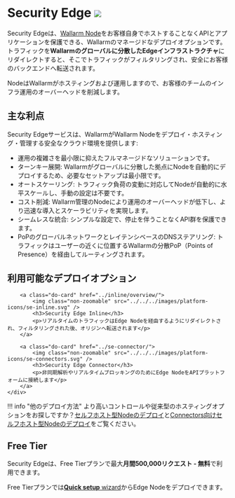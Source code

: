 # Security Edge <a href="../../../about-wallarm/subscription-plans/#security-edge-paid-plan"><img src="../../../images/security-edge-tag.svg" style="border: none;"></a>

Security Edgeは、[Wallarm Node](../../about-wallarm/overview.md#filtering-node)をお客様自身でホストすることなくAPIとアプリケーションを保護できる、Wallarmのマネージドなデプロイオプションです。トラフィックを**Wallarmのグローバルに分散したEdgeインフラストラクチャ**にリダイレクトすると、そこでトラフィックがフィルタリングされ、安全にお客様のバックエンドへ転送されます。

NodeはWallarmがホスティングおよび運用しますので、お客様のチームのインフラ運用のオーバーヘッドを削減します。

## 主な利点

Security Edgeサービスは、WallarmがWallarm Nodeをデプロイ・ホスティング・管理する安全なクラウド環境を提供します:

* 運用の複雑さを最小限に抑えたフルマネージドなソリューションです。
* ターンキー展開: Wallarmがグローバルに分散した拠点にNodeを自動的にデプロイするため、必要なセットアップは最小限です。
* オートスケーリング: トラフィック負荷の変動に対応してNodeが自動的に水平スケールし、手動の設定は不要です。
* コスト削減: Wallarm管理のNodeにより運用のオーバーヘッドが低下し、より迅速な導入とスケーラビリティを実現します。
* シームレスな統合: シンプルな設定で、停止を伴うことなくAPI群を保護できます。
* PoPのグローバルネットワークとレイテンシベースのDNSステアリング: トラフィックはユーザーの近くに位置するWallarmの分散PoP（Points of Presence）を経由してルーティングされます。

## 利用可能なデプロイオプション

<div class="do-section">
    <div class="do-main">

        <a class="do-card" href="../inline/overview/">
            <img class="non-zoomable" src="../../../images/platform-icons/se-inline.svg" />
            <h3>Security Edge Inline</h3>
            <p>リアルタイムのトラフィックはEdge Nodeを経由するようにリダイレクトされ、フィルタリングされた後、オリジンへ転送されます</p>
        </a>

        <a class="do-card" href="../se-connector/">
            <img class="non-zoomable" src="../../../images/platform-icons/se-connectors.svg" />
            <h3>Security Edge Connector</h3>
            <p>非同期解析やリアルタイムブロッキングのためにEdge NodeをAPIプラットフォームに接続します</p>
        </a>
    </div>
</div>

!!! info "他のデプロイ方法"
    より高いコントロールや従来型のホスティングオプションをお探しですか？[セルフホスト型Nodeのデプロイ](../supported-deployment-options.md)と[Connectors向けセルフホスト型Nodeのデプロイ](../connectors/overview.md)をご覧ください。

## Free Tier

Security Edgeは、Free Tierプランで最大**月間500,000リクエスト - 無料**で利用できます。

Free Tierプランでは[**Quick setup** wizard](free-tier.md)からEdge Nodeをデプロイできます。  

<link rel="stylesheet" href="/supported-platforms.min.css?v=1" />